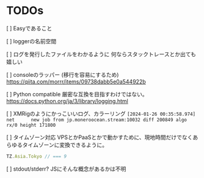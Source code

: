 # TODOs
[ ] Easyであること

[ ] loggerの名前空間

[ ] ログを発行したファイルをわかるように
何ならスタックトレースとか出ても嬉しい

[ ] consoleのラッパー (移行を容易にするため)
https://qiita.com/morrr/items/09738dabb5e0a544922b

[ ] Python compatible
厳密な互換を目指すわけではない。
https://docs.python.org/ja/3/library/logging.html

[ ] XMRigのようにかっこいいログ、カラーリング
`[2024-01-26 00:35:58.974]  net      new job from jp.moneroocean.stream:10032 diff 200849 algo rx/0 height 171800`

[ ] タイムゾーン対応
VPSとかPaaSとかで動かすために、現地時間だけでなくあらゆるタイムゾーンに変換できるように。
```js
TZ.Asia.Tokyo // === 9
```

[ ] stdout/stderr?
JSにそんな概念があるかは不明
